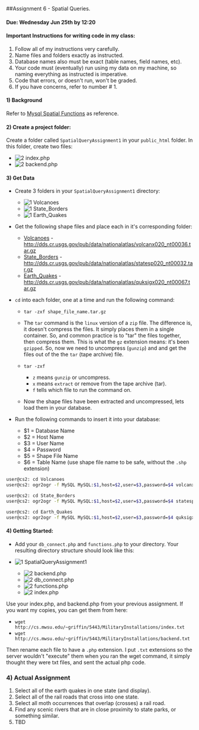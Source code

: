 ##Assignment 6 - Spatial Queries.

#### Due: Wednesday Jun 25th by 12:20

#### Important Instructions for writing code in my class:

>
1. Follow all of my instructions very carefully.
2. Name files and folders exactly as instructed.
3. Database names also must be exact (table names, field names, etc).
4. Your code must (eventually) run using my data on my machine, so naming everything as instructed is imperative. 
5. Code that errors, or doesn't run, won't be graded.
6. If you have concerns, refer to number # 1.

#### 1) Background

Refer to [Mysql Spatial Functions](http://dev.mysql.com/doc/refman/5.0/en/spatial-analysis-functions.html) as reference.


#### 2) Create a project folder:

Create a folder called `SpatialQueryAssignment1` in your `public_html` folder. In this folder, create two files:

- ![2] index.php
- ![2] backend.php

#### 3) Get Data

- Create 3 folders in your `SpatialQueryAssignment1` directory:

    - ![1] Volcanoes
    - ![1] State_Borders
    - ![1] Earth_Quakes

- Get the following shape files and place each in it's corresponding folder: 

    - [Volcanoes](http://dds.cr.usgs.gov/pub/data/nationalatlas/volcanx020_nt00036.tar.gz) - http://dds.cr.usgs.gov/pub/data/nationalatlas/volcanx020_nt00036.tar.gz 
    - [State_Borders](http://dds.cr.usgs.gov/pub/data/nationalatlas/statesp020_nt00032.tar.gz) - http://dds.cr.usgs.gov/pub/data/nationalatlas/statesp020_nt00032.tar.gz
    - [Earth_Quakes](http://dds.cr.usgs.gov/pub/data/nationalatlas/quksigx020_nt00067.tar.gz) - http://dds.cr.usgs.gov/pub/data/nationalatlas/quksigx020_nt00067.tar.gz

- `cd` into each folder, one at a time and run the following command:
    - `tar -zxf shape_file_name.tar.gz`

    - The `tar` command is the `linux` version of a `zip` file. The difference is, it doesn't compress the files. It simply places them in a single container. So, and common practice is to "tar" the files together, then compress them. This is what the `gz` extension means: it's been `gzipped`. So, now we need to uncompress (`gunzip`) and and get the files out of the the `tar` (tape archive) file.
    - `tar -zxf`
        - `z` means `gunzip` or uncompress.
        - `x` means `extract` or remove from the tape archive (tar).
        - `f` tells which file to run the command on. 

    - Now the shape files have been extracted and uncompressed, lets load them in your database.
    
- Run the following commands to insert it into your database:

    - $1 = Database Name
    - $2 = Host Name
    - $3 = User Name
    - $4 = Password
    - $5 = Shape File Name
    - $6 = Table Name (use shape file name to be safe, without the `.shp` extension)

```bash
user@cs2: cd Volcanoes
user@cs2: ogr2ogr -f MySQL MySQL:$1,host=$2,user=$3,password=$4 volcanx020.shp -nln Volcanoes -update -overwrite -lco engine=MYISAM
```
```bash
user@cs2: cd State_Borders
user@cs2: ogr2ogr -f MySQL MySQL:$1,host=$2,user=$3,password=$4 statesp020.shp -nln State_Borders -update -overwrite -lco engine=MYISAM
```
```bash
user@cs2: cd Earth_Quakes
user@cs2: ogr2ogr -f MySQL MySQL:$1,host=$2,user=$3,password=$4 quksigx020.shp -nln Earth_Quakes -update -overwrite -lco engine=MYISAM
```
#### 4) Getting Started:

- Add your `db_connect.php` and `functions.php` to your directory. Your resulting directory structure should look like this:

- ![1] SpatialQueryAssignment1
    - ![2] backend.php
    - ![2] db_connect.php
    - ![2] functions.php
    - ![2] index.php

Use your index.php, and backend.php from your previous assignment. If you want my copies, you can get them from here:

- `wget http://cs.mwsu.edu/~griffin/5443/MilitaryInstallations/index.txt`
- `wget http://cs.mwsu.edu/~griffin/5443/MilitaryInstallations/backend.txt`

Then rename each file to have a `.php` extension. I put `.txt` extensions so the server wouldn't "execute" them when you ran the wget command, it simply thought they were txt files, and sent the actual php code.


### 4) Actual Assignment

1. Select all of the earth quakes in one state (and display).
2. Select all of the rail roads that cross into one state.
3. Select all moth occurrences that overlap (crosses) a rail road.
4. Find any scenic rivers that are in close proximity to state parks, or something similar.
5. TBD




[1]: https://cdn1.iconfinder.com/data/icons/stilllife/24x24/filesystems/gnome-fs-directory.png
[2]: http://png-2.findicons.com/files/icons/2360/spirit20/20/file_php.png
[3]: http://www.lecollagiste.com/collanews/themes/lilina/web/media/folder.gif
